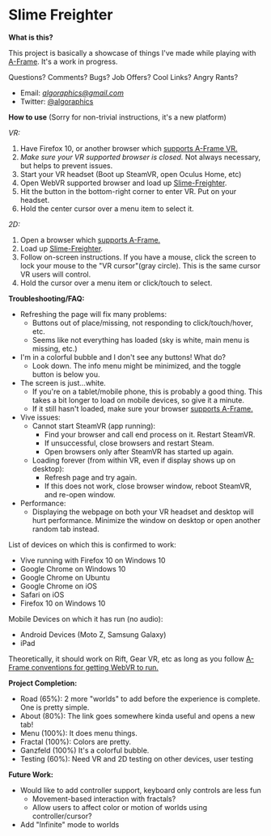 # Slime Freighter

**What is this?**

This project is basically a showcase of things I've made while playing with [A-Frame](https://aframe.io). It's a work in progress.

Questions? Comments? Bugs? Job Offers? Cool Links? Angry Rants?
- Email:  *algoraphics@gmail.com*
- Twitter:  [@algoraphics](https://twitter.com/algoraphics)

**How to use** (Sorry for non-trivial instructions, it's a new platform)

*VR:*
1. Have Firefox 10, or another browser which [supports A-Frame VR.](https://aframe.io/docs/0.7.0/introduction/vr-headsets-and-webvr-browsers.html)
2. *Make sure your VR supported browser is closed.* Not always necessary, but helps to prevent issues.
3. Start your VR headset (Boot up SteamVR, open Oculus Home, etc)
4. Open WebVR supported browser and load up [Slime-Freighter](https://horse-machine.glitch.me/).
5. Hit the button in the bottom-right corner to enter VR. Put on your headset.
6. Hold the center cursor over a menu item to select it.

*2D:*
1. Open a browser which [supports A-Frame.](https://aframe.io/docs/0.7.0/introduction/vr-headsets-and-webvr-browsers.html#which-browsers-does-a-frame-support)
2. Load up [Slime-Freighter](https://horse-machine.glitch.me/).
3. Follow on-screen instructions. If you have a mouse, click the screen to lock your mouse to the "VR cursor"(gray circle). This is the same cursor VR users will control.
4. Hold the cursor over a menu item or click/touch to select.

**Troubleshooting/FAQ:**

- Refreshing the page will fix many problems:
  - Buttons out of place/missing, not responding to click/touch/hover, etc.
  - Seems like not everything has loaded (sky is white, main menu is missing, etc.)
- I'm in a colorful bubble and I don't see any buttons! What do?
  - Look down. The info menu might be minimized, and the toggle button is below you.
- The screen is just...white.
  - If you're on a tablet/mobile phone, this is probably a good thing. This takes a bit longer to load on mobile devices, so give it a minute.
  - If it still hasn't loaded, make sure your browser [supports A-Frame.](https://aframe.io/docs/0.7.0/introduction/vr-headsets-and-webvr-browsers.html#which-browsers-does-a-frame-support)
- Vive issues:
  - Cannot start SteamVR (app running):
    - Find your browser and call end process on it. Restart SteamVR.
    - If unsuccessful, close browsers and restart Steam.
    - Open browsers only after SteamVR has started up again.
  - Loading forever (from within VR, even if display shows up on desktop):
    - Refresh page and try again.
    - If this does not work, close browser window, reboot SteamVR, and re-open window.
- Performance:
  - Displaying the webpage on both your VR headset and desktop will hurt performance. Minimize the window on desktop or open another random tab instead.

List of devices on which this is confirmed to work:
- Vive running with Firefox 10 on Windows 10
- Google Chrome on Windows 10
- Google Chrome on Ubuntu
- Google Chrome on iOS
- Safari on iOS
- Firefox 10 on Windows 10

Mobile Devices on which it has run (no audio):
- Android Devices (Moto Z, Samsung Galaxy)
- iPad

Theoretically, it should work on Rift, Gear VR, etc as long as you follow [A-Frame conventions for getting WebVR to run.](https://aframe.io/docs/0.7.0/introduction/vr-headsets-and-webvr-browsers.html)

**Project Completion:**
- Road (65%): 2 more "worlds" to add before the experience is complete. One is pretty simple.
- About (80%): The link goes somewhere kinda useful and opens a new tab!
- Menu (100%): It does menu things.
- Fractal (100%): Colors are pretty.
- Ganzfeld (100%) It's a colorful bubble.
- Testing (60%): Need VR and 2D testing on other devices, user testing

**Future Work:**
- Would like to add controller support, keyboard only controls are less fun
  - Movement-based interaction with fractals?
  - Allow users to affect color or motion of worlds using controller/cursor?
- Add "Infinite" mode to worlds